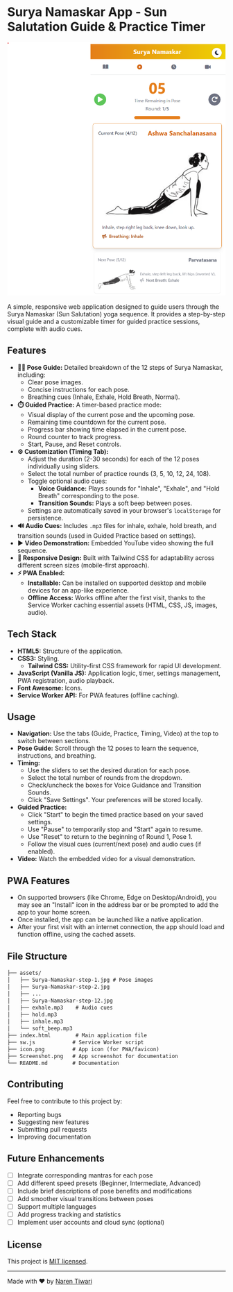 # Surya Namaskar App - Sun Salutation Guide & Practice Timer

![Surya Namaskar App Screenshot](Screenshot.png)

A simple, responsive web application designed to guide users through the Surya Namaskar (Sun Salutation) yoga sequence. It provides a step-by-step visual guide and a customizable timer for guided practice sessions, complete with audio cues.

## Features

*   **🧘‍♀️ Pose Guide:** Detailed breakdown of the 12 steps of Surya Namaskar, including:
    *   Clear pose images.
    *   Concise instructions for each pose.
    *   Breathing cues (Inhale, Exhale, Hold Breath, Normal).
*   **⏱️ Guided Practice:** A timer-based practice mode:
    *   Visual display of the current pose and the upcoming pose.
    *   Remaining time countdown for the current pose.
    *   Progress bar showing time elapsed in the current pose.
    *   Round counter to track progress.
    *   Start, Pause, and Reset controls.
*   **⚙️ Customization (Timing Tab):**
    *   Adjust the duration (2-30 seconds) for each of the 12 poses individually using sliders.
    *   Select the total number of practice rounds (3, 5, 10, 12, 24, 108).
    *   Toggle optional audio cues:
        *   **Voice Guidance:** Plays sounds for "Inhale", "Exhale", and "Hold Breath" corresponding to the pose.
        *   **Transition Sounds:** Plays a soft beep between poses.
    *   Settings are automatically saved in your browser's `localStorage` for persistence.
*   **🔊 Audio Cues:** Includes `.mp3` files for inhale, exhale, hold breath, and transition sounds (used in Guided Practice based on settings).
*   **▶️ Video Demonstration:** Embedded YouTube video showing the full sequence.
*   **📱 Responsive Design:** Built with Tailwind CSS for adaptability across different screen sizes (mobile-first approach).
*   **⚡ PWA Enabled:**
    *   **Installable:** Can be installed on supported desktop and mobile devices for an app-like experience.
    *   **Offline Access:** Works offline after the first visit, thanks to the Service Worker caching essential assets (HTML, CSS, JS, images, audio).

## Tech Stack

*   **HTML5:** Structure of the application.
*   **CSS3:** Styling.
    *   **Tailwind CSS:** Utility-first CSS framework for rapid UI development.
*   **JavaScript (Vanilla JS):** Application logic, timer, settings management, PWA registration, audio playback.
*   **Font Awesome:** Icons.
*   **Service Worker API:** For PWA features (offline caching).


## Usage

*   **Navigation:** Use the tabs (Guide, Practice, Timing, Video) at the top to switch between sections.
*   **Pose Guide:** Scroll through the 12 poses to learn the sequence, instructions, and breathing.
*   **Timing:**
    *   Use the sliders to set the desired duration for each pose.
    *   Select the total number of rounds from the dropdown.
    *   Check/uncheck the boxes for Voice Guidance and Transition Sounds.
    *   Click "Save Settings". Your preferences will be stored locally.
*   **Guided Practice:**
    *   Click "Start" to begin the timed practice based on your saved settings.
    *   Use "Pause" to temporarily stop and "Start" again to resume.
    *   Use "Reset" to return to the beginning of Round 1, Pose 1.
    *   Follow the visual cues (current/next pose) and audio cues (if enabled).
*   **Video:** Watch the embedded video for a visual demonstration.

## PWA Features

*   On supported browsers (like Chrome, Edge on Desktop/Android), you may see an "Install" icon in the address bar or be prompted to add the app to your home screen.
*   Once installed, the app can be launched like a native application.
*   After your first visit with an internet connection, the app should load and function offline, using the cached assets.

## File Structure

```
├── assets/
│   ├── Surya-Namaskar-step-1.jpg # Pose images
│   ├── Surya-Namaskar-step-2.jpg
│   ├── ...
│   ├── Surya-Namaskar-step-12.jpg
│   ├── exhale.mp3    # Audio cues
│   ├── hold.mp3
│   ├── inhale.mp3
│   └── soft_beep.mp3
├── index.html        # Main application file
├── sw.js            # Service Worker script
├── icon.png         # App icon (for PWA/favicon)
├── Screenshot.png   # App screenshot for documentation
└── README.md        # Documentation
```

## Contributing

Feel free to contribute to this project by:
- Reporting bugs
- Suggesting new features
- Submitting pull requests
- Improving documentation

## Future Enhancements

- [ ] Integrate corresponding mantras for each pose
- [ ] Add different speed presets (Beginner, Intermediate, Advanced)
- [ ] Include brief descriptions of pose benefits and modifications
- [ ] Add smoother visual transitions between poses
- [ ] Support multiple languages
- [ ] Add progress tracking and statistics
- [ ] Implement user accounts and cloud sync (optional)

## License

This project is [MIT licensed](LICENSE).

---
Made with ❤️ by [Naren Tiwari](mailto:tiwarinaren@gmail.com)
